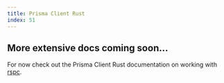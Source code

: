 ```yaml
---
title: Prisma Client Rust
index: 51
---
```


## More extensive docs coming soon...

For now check out the Prisma Client Rust documentation on working with [rspc](https://prisma.brendonovich.dev/extra/rspc).
